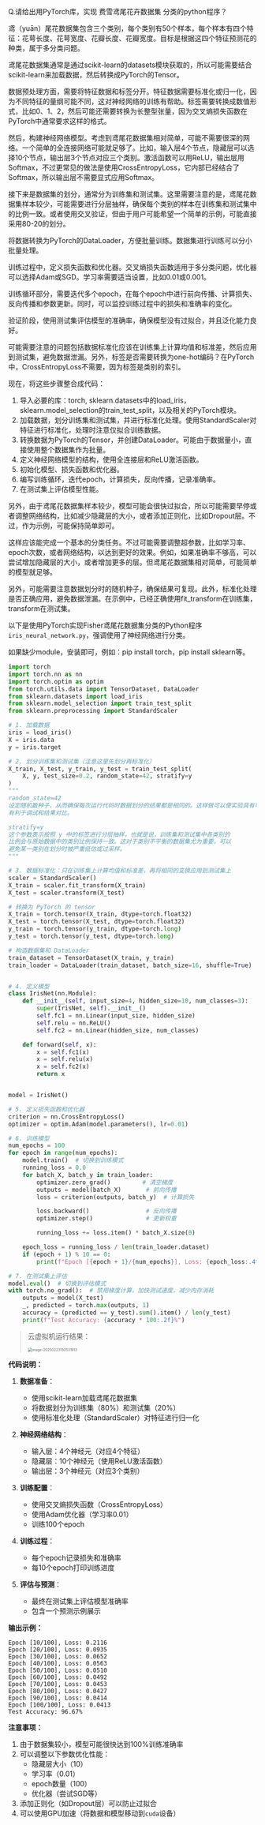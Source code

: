 Q.请给出用PyTorch库，实现 费雪鸢尾花卉数据集 分类的python程序？


鸢（yuān）尾花数据集包含三个类别，每个类别有50个样本，每个样本有四个特征：花萼长度、花萼宽度、花瓣长度、花瓣宽度。目标是根据这四个特征预测花的种类，属于多分类问题。

鸢尾花数据集通常是通过scikit-learn的datasets模块获取的，所以可能需要结合scikit-learn来加载数据，然后转换成PyTorch的Tensor。

数据预处理方面，需要将特征数据和标签分开。特征数据需要标准化或归一化，因为不同特征的量纲可能不同，这对神经网络的训练有帮助。标签需要转换成数值形式，比如0、1、2，然后可能还需要转换为长整型张量，因为交叉熵损失函数在PyTorch中通常要求这样的格式。

然后，构建神经网络模型。考虑到鸢尾花数据集相对简单，可能不需要很深的网络。一个简单的全连接网络可能就足够了。比如，输入层4个节点，隐藏层可以选择10个节点，输出层3个节点对应三个类别。激活函数可以用ReLU，输出层用Softmax，不过更常见的做法是使用CrossEntropyLoss，它内部已经结合了Softmax，所以输出层不需要显式应用Softmax。

接下来是数据集的划分，通常分为训练集和测试集。这里需要注意的是，鸢尾花数据集样本较少，可能需要进行分层抽样，确保每个类别的样本在训练集和测试集中的比例一致。或者使用交叉验证，但由于用户可能希望一个简单的示例，可能直接采用80-20的划分。

将数据转换为PyTorch的DataLoader，方便批量训练。数据集进行训练可以分小批量处理。

训练过程中，定义损失函数和优化器。交叉熵损失函数适用于多分类问题，优化器可以选择Adam或SGD。学习率需要适当设置，比如0.01或0.001。

训练循环部分，需要迭代多个epoch，在每个epoch中进行前向传播、计算损失、反向传播和参数更新。同时，可以监控训练过程中的损失和准确率的变化。

验证阶段，使用测试集评估模型的准确率，确保模型没有过拟合，并且泛化能力良好。

可能需要注意的问题包括数据标准化应该在训练集上计算均值和标准差，然后应用到测试集，避免数据泄漏。另外，标签是否需要转换为one-hot编码？在PyTorch中，CrossEntropyLoss不需要，因为标签是类别的索引。

现在，将这些步骤整合成代码：

1. 导入必要的库：torch, sklearn.datasets中的load_iris，sklearn.model_selection的train_test_split，以及相关的PyTorch模块。
2. 加载数据，划分训练集和测试集，并进行标准化处理。使用StandardScaler对特征进行标准化，处理时注意仅拟合训练数据。
3. 转换数据为PyTorch的Tensor，并创建DataLoader。可能由于数据量小，直接使用整个数据集作为批量。
4. 定义神经网络模型的结构，使用全连接层和ReLU激活函数。
5. 初始化模型、损失函数和优化器。
6. 编写训练循环，迭代epoch，计算损失，反向传播，记录准确率。
7. 在测试集上评估模型性能。

另外，由于鸢尾花数据集样本较少，模型可能会很快过拟合，所以可能需要早停或者调整网络结构，比如减少隐藏层的大小，或者添加正则化，比如Dropout层。不过，作为示例，可能保持简单即可。

这样应该能完成一个基本的分类任务。不过可能需要调整超参数，比如学习率、epoch次数，或者网络结构，以达到更好的效果。例如，如果准确率不够高，可以尝试增加隐藏层的大小，或者增加更多的层。但鸢尾花数据集相对简单，可能简单的模型就足够。

另外，可能需要注意数据划分时的随机种子，确保结果可复现。此外，标准化处理是否正确应用，避免数据泄漏。在示例中，已经正确使用fit_transform在训练集，transform在测试集。



以下是使用PyTorch实现Fisher鸢尾花数据集分类的Python程序`iris_neural_network.py`，强调使用了神经网络进行分类。

如果缺少module，安装即可，例如：pip install torch，pip install sklearn等。

```python
import torch
import torch.nn as nn
import torch.optim as optim
from torch.utils.data import TensorDataset, DataLoader
from sklearn.datasets import load_iris
from sklearn.model_selection import train_test_split
from sklearn.preprocessing import StandardScaler

# 1. 加载数据
iris = load_iris()
X = iris.data
y = iris.target

# 2. 划分训练集和测试集（注意这里先划分再标准化）
X_train, X_test, y_train, y_test = train_test_split(
    X, y, test_size=0.2, random_state=42, stratify=y
)
"""
random_state=42
设定随机数种子，从而确保每次运行代码时数据划分的结果都是相同的。这样做可以使实验具有可重复性，
有利于调试和结果对比。

stratify=y
这个参数表示按照 y 中的标签进行分层抽样，也就是说，训练集和测试集中各类别的
比例会与原始数据中的类别比例保持一致。这对于类别不平衡的数据集尤为重要，可以
避免某一类别在划分时被严重低估或过采样。
"""

# 3. 数据标准化：只在训练集上计算均值和标准差，再将相同的变换应用到测试集上
scaler = StandardScaler()
X_train = scaler.fit_transform(X_train)
X_test = scaler.transform(X_test)

# 转换为 PyTorch 的 tensor
X_train = torch.tensor(X_train, dtype=torch.float32)
X_test = torch.tensor(X_test, dtype=torch.float32)
y_train = torch.tensor(y_train, dtype=torch.long)
y_test = torch.tensor(y_test, dtype=torch.long)

# 构造数据集和 DataLoader
train_dataset = TensorDataset(X_train, y_train)
train_loader = DataLoader(train_dataset, batch_size=16, shuffle=True)


# 4. 定义模型
class IrisNet(nn.Module):
    def __init__(self, input_size=4, hidden_size=10, num_classes=3):
        super(IrisNet, self).__init__()
        self.fc1 = nn.Linear(input_size, hidden_size)
        self.relu = nn.ReLU()
        self.fc2 = nn.Linear(hidden_size, num_classes)

    def forward(self, x):
        x = self.fc1(x)
        x = self.relu(x)
        x = self.fc2(x)
        return x


model = IrisNet()

# 5. 定义损失函数和优化器
criterion = nn.CrossEntropyLoss()
optimizer = optim.Adam(model.parameters(), lr=0.01)

# 6. 训练模型
num_epochs = 100
for epoch in range(num_epochs):
    model.train()  # 切换到训练模式
    running_loss = 0.0
    for batch_X, batch_y in train_loader:
        optimizer.zero_grad()         # 清空梯度
        outputs = model(batch_X)       # 前向传播
        loss = criterion(outputs, batch_y)  # 计算损失

        loss.backward()                # 反向传播
        optimizer.step()               # 更新权重

        running_loss += loss.item() * batch_X.size(0)

    epoch_loss = running_loss / len(train_loader.dataset)
    if (epoch + 1) % 10 == 0:
        print(f"Epoch [{epoch + 1}/{num_epochs}], Loss: {epoch_loss:.4f}")

# 7. 在测试集上评估
model.eval()  # 切换到评估模式
with torch.no_grad():  # 禁用梯度计算，加快测试速度，减少内存消耗
    outputs = model(X_test)
    _, predicted = torch.max(outputs, 1)
    accuracy = (predicted == y_test).sum().item() / len(y_test)
    print(f"Test Accuracy: {accuracy * 100:.2f}%")


```

> 云虚拟机运行结果：
>
> <img src="https://raw.githubusercontent.com/GMyhf/img/main/img/image-20250223150531913.png" alt="image-20250223150531913" style="zoom:50%;" />



**代码说明：**

1. **数据准备**：
   - 使用scikit-learn加载鸢尾花数据集
   - 将数据划分为训练集（80%）和测试集（20%）
   - 使用标准化处理（StandardScaler）对特征进行归一化

2. **神经网络结构**：
   - 输入层：4个神经元（对应4个特征）
   - 隐藏层：10个神经元（使用ReLU激活函数）
   - 输出层：3个神经元（对应3个类别）

3. **训练配置**：
   - 使用交叉熵损失函数（CrossEntropyLoss）
   - 使用Adam优化器（学习率0.01）
   - 训练100个epoch

4. **训练过程**：
   - 每个epoch记录损失和准确率
   - 每10个epoch打印训练进度

5. **评估与预测**：
   - 最终在测试集上评估模型准确率
   - 包含一个预测示例展示

**输出示例：**

```
Epoch [10/100], Loss: 0.2116
Epoch [20/100], Loss: 0.0935
Epoch [30/100], Loss: 0.0652
Epoch [40/100], Loss: 0.0563
Epoch [50/100], Loss: 0.0510
Epoch [60/100], Loss: 0.0492
Epoch [70/100], Loss: 0.0453
Epoch [80/100], Loss: 0.0427
Epoch [90/100], Loss: 0.0414
Epoch [100/100], Loss: 0.0413
Test Accuracy: 96.67%

```

**注意事项：**

1. 由于数据集较小，模型可能很快达到100%训练准确率
2. 可以调整以下参数优化性能：
   - 隐藏层大小（10）
   - 学习率（0.01）
   - epoch数量（100）
   - 优化器（尝试SGD等）
3. 添加正则化（如Dropout层）可以防止过拟合
4. 可以使用GPU加速（将数据和模型移动到`cuda`设备）
